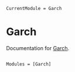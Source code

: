 ```@meta
CurrentModule = Garch
```

# Garch

Documentation for [Garch](https://github.com/banachtech/Garch.jl).

```@index
```

```@autodocs
Modules = [Garch]
```
